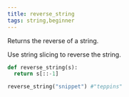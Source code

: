 ```yaml
---
title: reverse_string
tags: string,beginner
---
```


Returns the reverse of a string.

Use string slicing to reverse the string.

```py
def reverse_string(s):
  return s[::-1]
```

```py
reverse_string("snippet") #"teppins" 
```
